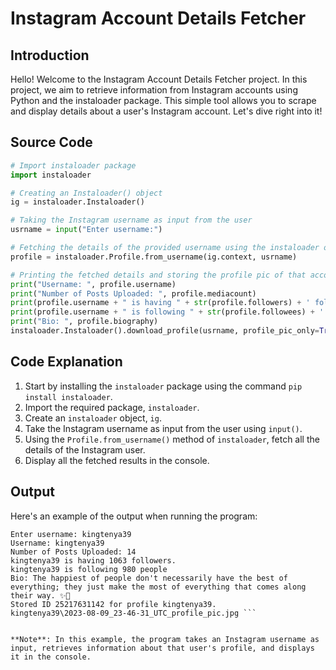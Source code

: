 # Instagram Account Details Fetcher

## Introduction
Hello! Welcome to the Instagram Account Details Fetcher project. In this project, we aim to retrieve information from Instagram accounts using Python and the instaloader package. This simple tool allows you to scrape and display details about a user's Instagram account. Let's dive right into it!

## Source Code
```python
# Import instaloader package
import instaloader

# Creating an Instaloader() object
ig = instaloader.Instaloader()

# Taking the Instagram username as input from the user
usrname = input("Enter username:")

# Fetching the details of the provided username using the instaloader object
profile = instaloader.Profile.from_username(ig.context, usrname)

# Printing the fetched details and storing the profile pic of that account
print("Username: ", profile.username)
print("Number of Posts Uploaded: ", profile.mediacount)
print(profile.username + " is having " + str(profile.followers) + ' followers.')
print(profile.username + " is following " + str(profile.followees) + ' people')
print("Bio: ", profile.biography)
instaloader.Instaloader().download_profile(usrname, profile_pic_only=True)
```

## Code Explanation

1. Start by installing the `instaloader` package using the command `pip install instaloader`.
2. Import the required package, `instaloader`.
3. Create an `instaloader` object, `ig`.
4. Take the Instagram username as input from the user using `input()`.
5. Using the `Profile.from_username()` method of `instaloader`, fetch all the details of the Instagram user.
6. Display all the fetched results in the console.

## Output

Here's an example of the output when running the program:
``` Terminal
Enter username: kingtenya39
Username: kingtenya39
Number of Posts Uploaded: 14
kingtenya39 is having 1063 followers.
kingtenya39 is following 980 people
Bio: The happiest of people don't necessarily have the best of everything; they just make the most of everything that comes along their way. ✨💯
Stored ID 25217631142 for profile kingtenya39.
kingtenya39\2023-08-09_23-46-31_UTC_profile_pic.jpg ```


**Note**: In this example, the program takes an Instagram username as input, retrieves information about that user's profile, and displays it in the console.

